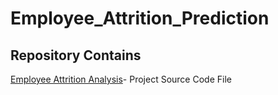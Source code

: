 # Employee_Attrition_Prediction

## Repository Contains

[Employee Attrition Analysis]('https://github.com/akshaykharbanda/Employee_Attrition_And_Performance/blob/master/IBM_HR_Employee_Attrition_Prediction.ipynb')- Project Source Code File